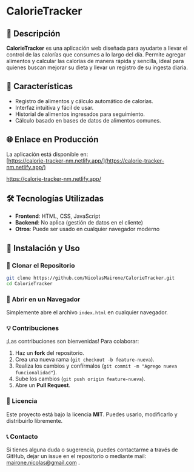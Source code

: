 # CalorieTracker

## 📌 Descripción
**CalorieTracker** es una aplicación web diseñada para ayudarte a llevar el control de las calorías que consumes a lo largo del día. Permite agregar alimentos y calcular las calorías de manera rápida y sencilla, ideal para quienes buscan mejorar su dieta y llevar un registro de su ingesta diaria.

## 🚀 Características
- Registro de alimentos y cálculo automático de calorías.
- Interfaz intuitiva y fácil de usar.
- Historial de alimentos ingresados para seguimiento.
- Cálculo basado en bases de datos de alimentos comunes.

## 🌐 Enlace en Producción
La aplicación está disponible en:  
[https://calorie-tracker-nm.netlify.app/](https://calorie-tracker-nm.netlify.app/)

https://calorie-tracker-nm.netlify.app/

## 🛠️ Tecnologías Utilizadas
- **Frontend**: HTML, CSS, JavaScript
- **Backend**: No aplica (gestión de datos en el cliente)
- **Otros**: Puede ser usado en cualquier navegador moderno

## 📂 Instalación y Uso
### 🔹 Clonar el Repositorio
```bash
git clone https://github.com/NicolasMairone/CalorieTracker.git
cd CalorieTracker
```

### 🔹 Abrir en un Navegador
Simplemente abre el archivo `index.html` en cualquier navegador.

### 💡 Contribuciones
¡Las contribuciones son bienvenidas! Para colaborar:

1. Haz un **fork** del repositorio.
2. Crea una nueva rama (`git checkout -b feature-nueva`).
3. Realiza los cambios y confírmalos (`git commit -m "Agrego nueva funcionalidad"`).
4. Sube los cambios (`git push origin feature-nueva`).
5. Abre un **Pull Request**.

### 📝 Licencia
Este proyecto está bajo la licencia **MIT**. Puedes usarlo, modificarlo y distribuirlo libremente.

### 📞 Contacto
Si tienes alguna duda o sugerencia, puedes contactarme a través de GitHub, dejar un issue en el repositorio o mediante mail: mairone.nicolas@gmail.com .
